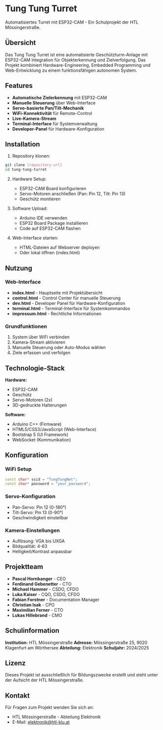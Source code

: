 # Tung Tung Turret

Automatisiertes Turret mit ESP32-CAM - Ein Schulprojekt der HTL Mössingerstraße.

## Übersicht

Das Tung Tung Turret ist eine automatisierte Geschützturm-Anlage mit ESP32-CAM Integration für Objekterkennung und Zielverfolgung. Das Projekt kombiniert Hardware-Engineering, Embedded Programming und Web-Entwicklung zu einem funktionsfähigen autonomen System.

## Features

- **Automatische Zielerkennung** mit ESP32-CAM
- **Manuelle Steuerung** über Web-Interface
- **Servo-basierte Pan/Tilt-Mechanik**
- **WiFi-Konnektivität** für Remote-Control
- **Live-Kamera-Stream**
- **Terminal-Interface** für Systemverwaltung
- **Developer-Panel** für Hardware-Konfiguration

## Installation

1. Repository klonen:
```bash
git clone [repository-url]
cd tung-tung-turret
```

2. Hardware Setup:
    - ESP32-CAM Board konfigurieren
    - Servo-Motoren anschließen (Pan: Pin 12, Tilt: Pin 13)
    - Geschütz montieren

3. Software Upload:
    - Arduino IDE verwenden
    - ESP32 Board Package installieren
    - Code auf ESP32-CAM flashen

4. Web-Interface starten:
    - HTML-Dateien auf Webserver deployen
    - Oder lokal öffnen (index.html)

## Nutzung

### Web-Interface
- **index.html** - Hauptseite mit Projektübersicht
- **control.html** - Control Center für manuelle Steuerung
- **dev.html** - Developer Panel für Hardware-Konfiguration
- **terminal.html** - Terminal-Interface für Systemkommandos
- **impressum.html** - Rechtliche Informationen

### Grundfunktionen
1. System über WiFi verbinden
2. Kamera-Stream aktivieren
3. Manuelle Steuerung oder Auto-Modus wählen
4. Ziele erfassen und verfolgen

## Technologie-Stack

**Hardware:**
- ESP32-CAM
- Geschütz
- Servo-Motoren (2x)
- 3D-gedruckte Halterungen

**Software:**
- Arduino C++ (Firmware)
- HTML5/CSS3/JavaScript (Web-Interface)
- Bootstrap 5 (UI Framework)
- WebSocket (Kommunikation)

## Konfiguration

### WiFi Setup
```cpp
const char* ssid = "TungTungNet";
const char* password = "your_password";
```

### Servo-Konfiguration
- Pan-Servo: Pin 12 (0-180°)
- Tilt-Servo: Pin 13 (0-90°)
- Geschwindigkeit einstellbar

### Kamera-Einstellungen
- Auflösung: VGA bis UXGA
- Bildqualität: 4-63
- Helligkeit/Kontrast anpassbar

## Projektteam

- **Pascal Hornbanger** - CEO
- **Ferdinand Gebenetter** - CTO
- **Michael Hammer** - CSDO, CFDO
- **Luka Kaiser** - CQO, CSDO, CFDO
- **Fabian Forstner** - Documentation Manager
- **Christian Isak** - CPO
- **Maximilian Ferner** - CTO
- **Lukas Hillebrand** - CMO

## Schulinformation

**Institution:** HTL Mössingerstraße
**Adresse:** Mössingerstraße 25, 9020 Klagenfurt am Wörthersee
**Abteilung:** Elektronik
**Schuljahr:** 2024/2025

## Lizenz

Dieses Projekt ist ausschließlich für Bildungszwecke erstellt und steht unter der Aufsicht der HTL Mössingerstraße.

## Kontakt

Für Fragen zum Projekt wenden Sie sich an:
- HTL Mössingerstraße - Abteilung Elektronik
- E-Mail: elektronik@htl-klu.at